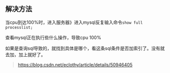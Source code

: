 ## 解决方法
当cpu到达100%时，进入服务器》进入mysql反复输入命令`show full processlist;`

查看mysql正在执行些什么操作，导致cpu 100%

如果是查询sql导致的，就找到具体是哪个，看这条sql条件是否加索引了。没有就去加，加上就好了。


> https://blog.csdn.net/eclothy/article/details/50946405
